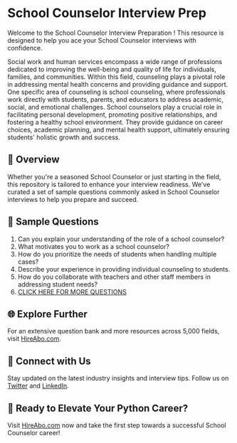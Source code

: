 # School Counselor Interview Prep

Welcome to the School Counselor Interview Preparation ! This resource is designed to help you ace your School Counselor interviews with confidence.

Social work and human services encompass a wide range of professions dedicated to improving the well-being and quality of life for individuals, families, and communities. Within this field, counseling plays a pivotal role in addressing mental health concerns and providing guidance and support. One specific area of counseling is school counseling, where professionals work directly with students, parents, and educators to address academic, social, and emotional challenges. School counselors play a crucial role in facilitating personal development, promoting positive relationships, and fostering a healthy school environment. They provide guidance on career choices, academic planning, and mental health support, ultimately ensuring students' holistic growth and success.

## 🚀 Overview

Whether you're a seasoned School Counselor or just starting in the field, this repository is tailored to enhance your interview readiness. We've curated a set of sample questions commonly asked in School Counselor interviews to help you prepare and succeed.

## 📝 Sample Questions

1. Can you explain your understanding of the role of a school counselor?
2. What motivates you to work as a school counselor?
3. How do you prioritize the needs of students when handling multiple cases?
4. Describe your experience in providing individual counseling to students.
5. How do you collaborate with teachers and other staff members in addressing student needs?
6. [CLICK HERE FOR MORE QUESTIONS](https://hireabo.com/job/13_1_3/School%20Counselor)

## 🌐 Explore Further

For an extensive question bank and more resources across 5,000 fields, visit [HireAbo.com](https://www.hireabo.com).

## 📱 Connect with Us

Stay updated on the latest industry insights and interview tips. Follow us on [Twitter](https://twitter.com/hireabo) and [LinkedIn](https://www.linkedin.com/in/hire-abo-3609972a8/).

## 🚀 Ready to Elevate Your Python Career?

Visit [HireAbo.com](https://www.hireabo.com) now and take the first step towards a successful School Counselor career!